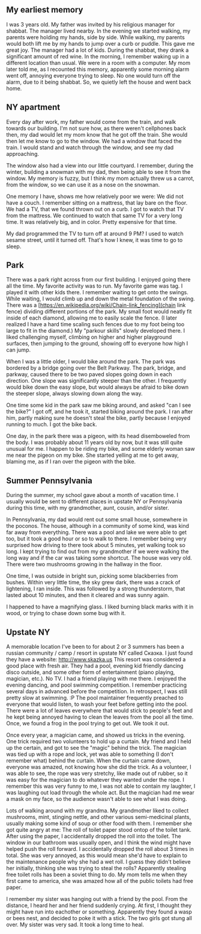 ## My earliest memory

I was 3 years old. My father was invited by his religious manager for shabbat.
The manager lived nearby. In the evening we started walking, my parents were holding my hands, side by side.
While walking, my parents would both lift me by my hands to jump over a curb or puddle. This gave me great joy.
The manager had a lot of kids. During the shabbat, they drank a significant amount of red wine.
In the morning, I remember waking up in a different location than usual. We were in a room with a computer.
My mom later told me, as I recounted this memory, apparently some morning alarm went off, annoying everyone trying to sleep.
No one would turn off the alarm, due to it being shabbat.
So, we quietly left the house and went back home.

## NY apartment

Every day after work, my father would come from the train, and walk towards our building.
I'm not sure how, as there weren't cellphones back then, my dad would let my mom know that he got off the train.
She would then let me know to go to the window.
We had a window that faced the train. I would stand and watch through the window, and see my dad approaching.

The window also had a view into our little courtyard.
I remember, during the winter, building a snowman with my dad, then being able to see it from the window.
My memory is fuzzy, but I think my mom actually threw us a carrot, from the window, so we can use it as a nose on the snowman.

One memory I have, shows me how relatively poor we were: We did not have a couch.
I remember sitting on a mattress, that lay bare on the floor. We had a TV, that we found thrown out on a curb.
I got to watch that TV from the mattress. We continued to watch that same TV for a very long time. It was relatively big, and in color. Pretty expensive for that time.

My dad programmed the TV to turn off at around 9 PM? I used to watch sesame street, until it turned off. That's how I knew, it was time to go to sleep.

## Park

There was a park right across from our first building. I enjoyed going there all the time.
My favorite activity was to run. My favorite game was tag. I played it with other kids there.
I remember waiting to get onto the swings. While waiting, I would climb up and down the metal foundation of the swing.
There was a [https://en.wikipedia.org/wiki/Chain-link_fencing](chain link fence) dividing different portions of the park.
My small foot would neatly fit inside of each diamond, allowing me to easily scale the fence. (I later realized I have a hard time scaling such fences due to my foot being too large to fit in the diamond.)
My "parkour skills" slowly developed there.
I liked challenging myself, climbing on higher and higher playground surfaces, then jumping to the ground, showing off to everyone how high I can jump.

When I was a little older, I would bike around the park.
The park was bordered by a bridge going over the Belt Parkway. The park, bridge, and parkway, caused there to be two paved slopes going down in each direction.
One slope was significantly steeper than the other. I frequently would bike down the easy slope, but would always be afraid to bike down the steeper slope, always slowing down along the way.

One time some kid in the park saw me biking around, and asked "can I see the bike?" I got off, and he took it, started biking around the park. I ran after him, partly making sure he doesn't steal the bike, partly because I enjoyed running to much. I got the bike back.

One day, in the park there was a pigeon, with its head disemboweled from the body. I was probably about 11 years old by now, but it was still quite unusual for me. I happen to be riding my bike, and some elderly woman saw me near the pigeon on my bike. She started yelling at me to get away, blaming me, as if I ran over the pigeon with the bike.

## Summer Pennsylvania

During the summer, my school gave about a month of vacation time. I usually would be sent to different places in upstate NY or Pennsylvania during this time, with my grandmother, aunt, cousin, and/or sister.

In Pennsylvania, my dad would rent out some small house, somewhere in the poconos. The house, although in a community of some kind, was kind far away from everything. There was a pool and lake we were able to get too, but it took a good hour or so to walk to there. I remember being very surprised how driving to there took about 5 minutes, yet walking took so long. I kept trying to find out from my grandmother if we were walking the long way and if the car was taking some shortcut.
The house was very old. There were two mushrooms growing in the hallway in the floor.

One time, I was outside in bright sun, picking some blackberries from bushes. Within very little time, the sky grew dark, there was a crack of lightening, I ran inside. This was followed by a strong thunderstorm, that lasted about 10 minutes, and then it cleared and was sunny again.

I happened to have a magnifying glass. I liked burning black marks with it in wood, or trying to chase down some bug with it.

## Upstate NY

A memorable location I've been to for about 2 or 3 summers has been a russian community / camp / resort in upstate NY called Сказка. I just found they have a website: http://www.skazka.us
This resort was considered a good place with fresh air. They had a pool, evening kid friendly dancing disco outside, and some other form of entertainment (piano playing, magician, etc.). No TV.
I had a friend playing with me there. I enjoyed the evening dancing, and pool swimming competition. I remember practicing several days in advanced before the competition. In retrospect, I was still pretty slow at swimming. :P
The pool maintainer frequently preached to everyone that would listen, to wash your feet before getting into the pool. There were a lot of leaves everywhere that would stick to people's feet and he kept being annoyed having to clean the leaves from the pool all the time.
Once, we found a frog in the pool trying to get out. We took it out.

Once every year, a magician came, and showed us tricks in the evening. One trick required two volunteers to hold up a curtain. My friend and I held up the certain, and got to see the "magic" behind the trick. The magician was tied up with a rope and lock, yet was able to something (I don't remember what) behind the curtain. When the curtain came down, everyone was amazed, not knowing how she did the trick. As a volunteer, I was able to see, the rope was very stretchy, like made out of rubber, so it was easy for the magician to do whatever they wanted under the rope. I remember this was very funny to me, I was not able to contain my laughter, I was laughing out load through the whole act. But the magician had me wear a mask on my face, so the audience wasn't able to see what I was doing.

Lots of walking around with my grandma.
My grandmother liked to collect mushrooms, mint, stinging nettle, and other various semi-medicinal plants, usually making some kind of soup or other food with them.
I remember she got quite angry at me:
The roll of toilet paper stood ontop of the toilet tank. After using the paper, I accidentally dropped the roll into the toilet.
The window in our bathroom was usually open, and I think the wind might have helped push the roll forward.
I accidentally dropped the roll about 3 times in total. She was very annoyed, as this would mean she'd have to explain to the maintenance people why she had a wet roll. I guess they didn't believe her initially, thinking she was trying to steal the rolls?
Apparently stealing free toilet rolls has been a soviet thing to do. My mom tells me when they first came to america, she was amazed how all of the public toilets had free paper.

I remember my sister was hanging out with a friend by the pool. From the distance, I heard her and her friend suddenly crying. At first, I thought they might have run into eachother or something. Apparently they found a wasp or bees nest, and decided to poke it with a stick. The two girls got stung all over. My sister was very sad. It took a long time to heal.
